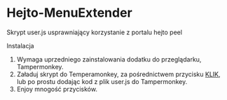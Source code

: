 # Hejto-MenuExtender
Skrypt user.js usprawniający korzystanie z portalu hejto peel

Instalacja

1. Wymaga uprzedniego zainstalowania dodatku do przeglądarku, Tampermonkey.
2. Załaduj skrypt do Temperamonkey, za pośrednictwem przycisku <a href="https://raw.githubusercontent.com/Salata/hejto-menuExtender/master/menu-extender.user.js" rel="nofollow">KLIK</a>, lub po prostu dodając kod z plik user.js do Tampermonkey.
3. Enjoy mnogość przycisków.

